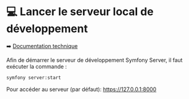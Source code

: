 # 💻 Lancer le serveur local de développement

➡️ [Documentation technique](../doc.md)

Afin de démarrer le serveur de développement Symfony Server, il faut exécuter la commande :

```bash
symfony server:start
```

Pour accéder au serveur (par défaut):
https://127.0.0.1:8000